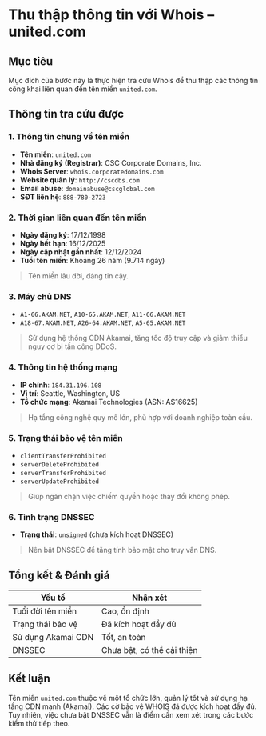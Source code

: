 
# Thu thập thông tin với Whois – united.com

## Mục tiêu
Mục đích của bước này là thực hiện tra cứu Whois để thu thập các thông tin công khai liên quan đến tên miền `united.com`.


## Thông tin tra cứu được

### 1. Thông tin chung về tên miền
- **Tên miền**: `united.com`
- **Nhà đăng ký (Registrar)**: CSC Corporate Domains, Inc.
- **Whois Server**: `whois.corporatedomains.com`
- **Website quản lý**: `http://cscdbs.com`
- **Email abuse**: `domainabuse@cscglobal.com`
- **SĐT liên hệ**: `888-780-2723`


### 2. Thời gian liên quan đến tên miền
- **Ngày đăng ký**: 17/12/1998
- **Ngày hết hạn**: 16/12/2025
- **Ngày cập nhật gần nhất**: 12/12/2024
- **Tuổi tên miền**: Khoảng 26 năm (9.714 ngày)

> Tên miền lâu đời, đáng tin cậy.


### 3. Máy chủ DNS
- `A1-66.AKAM.NET`, `A10-65.AKAM.NET`, `A11-66.AKAM.NET`
- `A18-67.AKAM.NET`, `A26-64.AKAM.NET`, `A5-65.AKAM.NET`

> Sử dụng hệ thống CDN Akamai, tăng tốc độ truy cập và giảm thiểu nguy cơ bị tấn công DDoS.

### 4. Thông tin hệ thống mạng
- **IP chính**: `184.31.196.108`
- **Vị trí**: Seattle, Washington, US
- **Tổ chức mạng**: Akamai Technologies (ASN: AS16625)

> Hạ tầng công nghệ quy mô lớn, phù hợp với doanh nghiệp toàn cầu.


### 5. Trạng thái bảo vệ tên miền
- `clientTransferProhibited`
- `serverDeleteProhibited`
- `serverTransferProhibited`
- `serverUpdateProhibited`

> Giúp ngăn chặn việc chiếm quyền hoặc thay đổi không phép.


### 6. Tình trạng DNSSEC
- **Trạng thái**: `unsigned` (chưa kích hoạt DNSSEC)

> Nên bật DNSSEC để tăng tính bảo mật cho truy vấn DNS.

## Tổng kết & Đánh giá

| Yếu tố                 | Nhận xét             |
|------------------------|----------------------|
| Tuổi đời tên miền      | Cao, ổn định         |
| Trạng thái bảo vệ      | Đã kích hoạt đầy đủ  |
| Sử dụng Akamai CDN     | Tốt, an toàn         |
| DNSSEC                 | Chưa bật, có thể cải thiện |


## Kết luận
Tên miền `united.com` thuộc về một tổ chức lớn, quản lý tốt và sử dụng hạ tầng CDN mạnh (Akamai). Các cờ bảo vệ WHOIS đã được kích hoạt đầy đủ. Tuy nhiên, việc chưa bật DNSSEC vẫn là điểm cần xem xét trong các bước kiểm thử tiếp theo.
